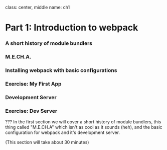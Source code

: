 class: center, middle
name: ch1

# Part 1: Introduction to webpack

### A short history of module bundlers
### M.E.CH.A.
### Installing webpack with basic configurations
### Exercise: My First App
### Development Server
### Exercise: Dev Server

???
In the first section we will cover a short history of module bundlers,
this thing called "M.E.CH.A" which isn't as cool as it sounds (heh), and the basic configuration for webpack and it's development server.

(This section will take about 30 minutes)
